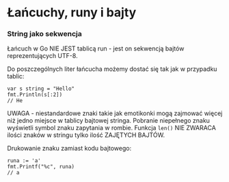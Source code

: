 # Łańcuchy, runy i bajty


### String jako sekwencja

Łańcuch w Go NIE JEST tablicą run - jest on sekwencją bajtów reprezentujących UTF-8.

Do poszczególnych liter łańcucha możemy dostać się tak jak w przypadku tablic:
```
var s string = "Hello"
fmt.Println(s[:2])
// He
```

UWAGA - niestandardowe znaki takie jak emotikonki mogą zajmować więcej niż jedno miejsce w tablicy bajtowej stringa. Pobranie niepełnego znaku wyświetli symbol znaku zapytania w rombie.
Funkcja `len()` NIE ZWARACA ilości znaków w stringu tylko ilość ZAJĘTYCH BAJTÓW.

Drukowanie znaku zamiast kodu bajtowego:
```
runa := 'a'
fmt.Printf("%c", runa)
// a
```

